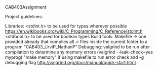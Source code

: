 CAB403Assignment

Project guidelines:

Libraries:
<stdint.h>  to be used for types wherever possible
https://en.wikibooks.org/wiki/C_Programming/C_Reference/stdint.h
<stdbool.h> to be used for boolean types
Build tools:
Makefile -> one provided already that compiles all .c files inside the current folder to a program "CAB403_UrviP_NathanP"
Debugging:
valgrind to be run after compilation to determine any memory errors
(valgrind --leak-check=yes myprog)
"make memory" if using makefile to run error check and -g debugging flag
http://valgrind.org/docs/manual/quick-start.html
